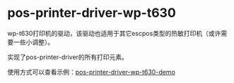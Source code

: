 # pos-printer-driver-wp-t630

wp-t630打印机的驱动，该驱动也适用于其它escpos类型的热敏打印机（或许需要一些小调整）。

实现了pos-printer-driver的所有打印元素。

使用方式可以查看示例：[pos-printer-driver-wp-t630-demo](https://github.com/yymmiinngg/pos-printer-driver-wp-t630-demo)
